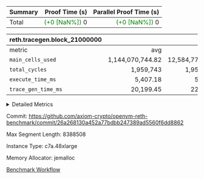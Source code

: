 | Summary | Proof Time (s) | Parallel Proof Time (s) |
|:---|---:|---:|
| Total | <span style='color: green'>(+0 [NaN%])</span> 0 | <span style='color: green'>(+0 [NaN%])</span> 0 |


| reth.tracegen.block_21000000 |||||
|:---|---:|---:|---:|---:|
|metric|avg|sum|max|min|
| `main_cells_used     ` |  1,144,070,744.82 |  12,584,778,193 |  1,923,839,331 |  289,582,966 |
| `total_cycles        ` |  1,959,743 |  1,959,743 |  1,959,743 |  1,959,743 |
| `execute_time_ms     ` |  5,407.18 |  59,479 |  8,803 |  420 |
| `trace_gen_time_ms   ` |  20,199.45 |  222,194 |  26,014 |  10,158 |



<details>
<summary>Detailed Metrics</summary>

| group | block_number | segment | trace_gen_time_ms | total_cycles | main_cells_used | execute_time_ms |
| --- | --- | --- | --- | --- | --- | --- |
| reth.tracegen.block_21000000 | 21000000 | 0 | 15,016 |  | 988,882,030 | 6,076 | 
| reth.tracegen.block_21000000 | 21000000 | 1 | 14,181 |  | 985,967,235 | 4,906 | 
| reth.tracegen.block_21000000 | 21000000 | 10 | 17,156 | 1,959,743 | 289,582,966 | 420 | 
| reth.tracegen.block_21000000 | 21000000 | 2 | 19,020 |  | 986,861,988 | 5,533 | 
| reth.tracegen.block_21000000 | 21000000 | 3 | 10,158 |  | 1,427,849,743 | 1,509 | 
| reth.tracegen.block_21000000 | 21000000 | 4 | 25,752 |  | 1,354,974,066 | 8,803 | 
| reth.tracegen.block_21000000 | 21000000 | 5 | 21,039 |  | 1,089,632,588 | 5,617 | 
| reth.tracegen.block_21000000 | 21000000 | 6 | 26,014 |  | 1,150,601,194 | 7,192 | 
| reth.tracegen.block_21000000 | 21000000 | 7 | 23,199 |  | 1,108,583,685 | 7,232 | 
| reth.tracegen.block_21000000 | 21000000 | 8 | 24,744 |  | 1,278,003,367 | 7,327 | 
| reth.tracegen.block_21000000 | 21000000 | 9 | 25,915 |  | 1,923,839,331 | 4,864 | 

</details>


Commit: https://github.com/axiom-crypto/openvm-reth-benchmark/commit/26a268130a452a77bdbb247389ad5560f6dd8862

Max Segment Length: 8388508

Instance Type: c7a.48xlarge

Memory Allocator: jemalloc

[Benchmark Workflow](https://github.com/axiom-crypto/openvm-reth-benchmark/actions/runs/13122599088)

